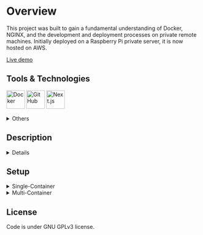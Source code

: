 # Overview

This project was built to gain a fundamental understanding of Docker, NGINX, and the development and deployment processes on private remote machines. Initially deployed on a Raspberry Pi private server, it is now hosted on AWS.

[Live demo](http://3.122.110.47)

## Tools & Technologies

[<img
    height="48"
    width="48"
    src="https://cdn.jsdelivr.net/gh/devicons/devicon@latest/icons/docker/docker-original.svg"
    alt="Docker"
/>](https://www.docker.com/)
[<img
    height="48"
    width="48"
    src="https://cdn.jsdelivr.net/gh/devicons/devicon@latest/icons/github/github-original.svg"
    alt="GitHub"
/>](https://github.com/)
[<img
    height="48"
    width="48"
    src="https://cdn.jsdelivr.net/gh/devicons/devicon@latest/icons/nextjs/nextjs-plain.svg"
    alt="Next.js"
/>](https://nextjs.org/)

<details>
  <summary>Others</summary>
  <table>
    <thead>
      <tr>
        <th></th>
        <th>Tool</th>
        <th>Used for/as</th>
      </tr>
    </thead>
    <tbody>
      <tr>
        <td>
          <a href="https://nginx.org/" target="_blank">
            <img
              height="32"
              width="32"
              src="https://cdn.jsdelivr.net/gh/devicons/devicon@latest/icons/nginx/nginx-original.svg"
              alt="nginx"
            />
          </a>
        </td>
        <td>nginx</td>
        <td>reverse proxy, request forwarding</td>
      </tr>
      <tr>
        <td>
          <a href="https://www.raspberrypi.com/products/raspberry-pi-3-model-b-plus/" target="_blank">
            <img
              height="32"
              width="32"
              src="https://cdn.jsdelivr.net/gh/devicons/devicon@latest/icons/raspberrypi/raspberrypi-original.svg"
              alt="Raspberry Pi"
            />
          </a>
        </td>
        <td>Raspberry Pi</td>
        <td>private container hosting</td>
      </tr>
      <tr>
        <td>
          <a href="https://aws.amazon.com/" target="_blank">
            <img
              height="32"
              width="32"
              src="https://cdn.jsdelivr.net/gh/devicons/devicon@latest/icons/amazonwebservices/amazonwebservices-original-wordmark.svg"
              alt="AWS"
            />
          </a>
        </td>
        <td>AWS</td>
        <td>container hosting</td>
      </tr>
      <tr>
        <td>
          <a href="https://code.visualstudio.com/" target="_blank">
            <img
              height="32"
              width="32"
              src="https://cdn.jsdelivr.net/gh/devicons/devicon@latest/icons/vscode/vscode-original.svg"
              alt="VS Code"
            />
          </a>
        </td>
        <td>VS Code</td>
        <td>remote development</td>
      </tr>
      <tr>
        <td>
          <a href="https://en.wikipedia.org/wiki/Secure_Shell" target="_blank">
            <img
              height="32"
              width="32"
              src="https://cdn.jsdelivr.net/gh/devicons/devicon@latest/icons/ssh/ssh-original-wordmark.svg"
              alt="SSh"
            />
          </a>
        </td>
        <td>SSh</td>
        <td>remote development</td>
      </tr>
      <tr>
        <td>
          <a href="https://www.typescriptlang.org/" target="_blank">
            <img
              height="32"
              width="32"
              src="https://cdn.jsdelivr.net/gh/devicons/devicon@latest/icons/typescript/typescript-original.svg"
              alt="TypeScript"
            />
          </a>
        </td>
        <td>TypeScript</td>
      </tr>
      <tr>
        <td>
          <a href="https://tailwindcss.com/" target="_blank">
            <img
              height="32"
              width="32"
              src="https://cdn.jsdelivr.net/gh/devicons/devicon@latest/icons/tailwindcss/tailwindcss-original.svg"
              alt="TailwindCSS"
            />
          </a>
        </td>
        <td>TailwindCSS</td>
      </tr>
    </tbody>
  </table>
</details>

## Description

<details>
  <summary>Details</summary>

The main focus of this project was to get a grasp on containerization technology and the management of remote machines. At its core, it is a simple NextJS application. Incoming public requests are forwarded to the containerized application with NGiNX used as a reverse proxy, providing routing between containers, the host machine, and the web.

To centralize both the codebase and container images and simplify image management, the project utilizes GitHub Packages image registry.

The application takes two approaches on containerization strategy:

- Single-Container (`main` branch): In this approach, NGiNX is installed inside the container at the image build step in the Dockerfile. This method encloses the entire application in a single image, stored in the image repository. It provides a convenient way to download the image and run the container to start the application.

- Multi-Container (`multi-container` branch): Here, NGiNX is used as a separate image in a Docker Compose file. This method produces two separate services, one for the application and one for NGiNX. This adds a layer of separation but requires building images using Docker Compose, which results in longer build and start times.

Initially, the application was hosted on a Raspberry Pi 3B+ with a headless OS Lite and developed remotely in VS Code with the help of SSH. However, to ensure the demo application is always live regardless of private server availability and to learn how to deploy containers in the cloud, it was moved to AWS Elastic Container Service.

This project does not follow semantic versioning for images. Instead, there are two latest versions of images based on the `main` branch for different environments: `development` and `production`.

</details>

## Setup

<details>
  <summary>Single-Container</summary>

- Download image:
  ```bash
  docker pull ghcr.io/842u/docker-nginx-rpi:production
  ```
- Run container:
  ```bash
  docker run ghcr.io/842u/docker-nginx-rpi:production
  ```

</details>

<details>
  <summary>Multi-Container</summary>

- Checkout on `multi-container` branch.

- Build and run containers from docker-compose file:
  ```bash
  docker-compose -f ./docker/production/docker-compose.yaml up
  ```

</details>

## License

Code is under GNU GPLv3 license.
